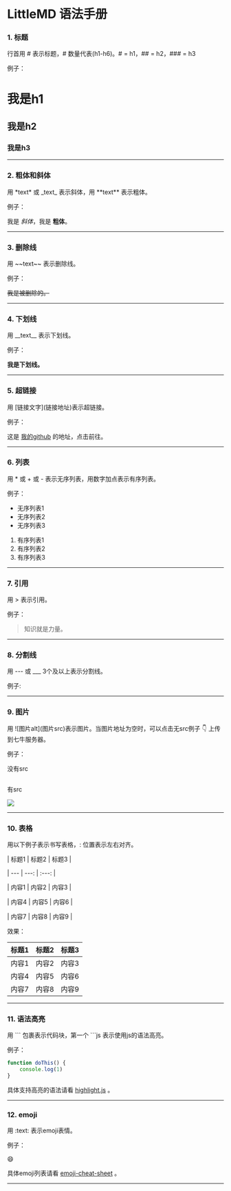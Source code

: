 # LittleMD 语法手册

### 1. 标题

行首用 # 表示标题，# 数量代表(h1-h6)。# = h1，## = h2，### = h3

例子：

# 我是h1

## 我是h2

### 我是h3

---

### 2. 粗体和斜体

用 \*text\* 或 \_text\_ 表示斜体，用 \*\*text\*\* 表示粗体。

例子：

我是 *斜体*，我是 **粗体**。

---

### 3. 删除线

用 \~\~text\~\~ 表示删除线。

例子：

~~我是被删除的。~~

---

### 4. 下划线

用 \_\_text\_\_ 表示下划线。

例子：

__我是下划线。__

---

### 5. 超链接

用 \[链接文字](链接地址)表示超链接。

例子：

这是 [我的github](https://github.com/excaliburhan) 的地址，点击前往。

---

### 6. 列表

用 \* 或 \+ 或 \- 表示无序列表，用数字加点表示有序列表。

例子：

- 无序列表1
- 无序列表2
- 无序列表3

1. 有序列表1
2. 有序列表2
3. 有序列表3

---

### 7. 引用

用 \> 表示引用。

例子：

> 知识就是力量。

---

### 8. 分割线

用 \--- 或 \___ 3个及以上表示分割线。

例子:

---

### 9. 图片

用 \!\[图片alt](图片src)表示图片。当图片地址为空时，可以点击无src例子 :point_down: 上传到七牛服务器。

例子：

没有src

![]()

有src

![](https://o2znrmehg.qnssl.com/ghost/2016/03/04/fa-1457070265734.png?imageView2/1/w/150)

---

### 10. 表格

用以下例子表示书写表格，: 位置表示左右对齐。

\| 标题1 | 标题2 | 标题3 |


\| --- | ---:  | :---:  |


\| 内容1 | 内容2 |  内容3 |


\| 内容4 | 内容5 |  内容6 |


\| 内容7 | 内容8 |  内容9 |

效果：

| 标题1 | 标题2 | 标题3 |
| --- | ---:  | :---:  |
| 内容1 | 内容2 |  内容3 |
| 内容4 | 内容5 |  内容6 |
| 内容7 | 内容8 |  内容9 |

---

### 11. 语法高亮

用 \``` 包裹表示代码块，第一个 \```js 表示使用js的语法高亮。

例子：

```js
function doThis() {
    console.log(1)
}
```

具体支持高亮的语法请看 [highlight.js](https://highlightjs.org/static/demo/) 。

---

### 12. emoji

用 :text: 表示emoji表情。

例子：

:smile:

具体emoji列表请看 [emoji-cheat-sheet](http://www.webpagefx.com/tools/emoji-cheat-sheet/) 。

---
